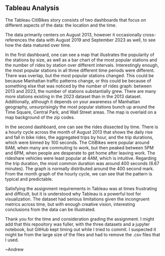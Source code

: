 ## Tableau Analysis

The Tableau CitiBikes story consists of two dashboards that focus on different aspects of the data: the location and the time.

The data primarily centers on August 2013, however it occasionally cross-references the data with August 2019 and September 2023 as well, to see how the data matured over time.

In the first dashboard, one can see a map that illustrates the popularity of the stations by size, as well as a bar chart of the most popular stations and the number of rides by station over different intervals. Interestingly enough, the most popular stations in all three different time periods were different. There was overlap, but the most popular stations changed. This could be because Manhattan traffic patterns change, or this could be because of something else that was noticed by the number of rides graph: between 2013 and 2023, the number of stations substantially grew. There are many more stations existing in the 2023 dataset than in the 2013 dataset. Additionally, although it depends on your awareness of Manhattan geography, unsurprisingly the most popular stations bunch up around the Time Square, Central Park, and Wall Street areas. The map is overlaid on a map background of the zip codes.

In the second dashboard, one can see the rides dissected by time. There is a hourly cycle across the month of August 2013 that shows the daily rise and fall in bike rides, the aggregated trips by hour, and the trip durations, which were binned by 100 seconds. The CitiBikes were popular around 8AM, when many are commuting to work, but then peaked between 5PM and 6PM, when people are desperate to get home after leaving work. The rideshare vehicles were least popular at 4AM, which is intuitive. Regarding the trip duration, the most common duration was around 400 seconds (6.67 minutes). The graph is normally distributed around the 400 second mark. From the month graph of the hourly cycle, we can see that the pattern is typical and predictable.

Satisfying the assignment requirements in Tableau was at times frustrating and difficult, but it is understood why Tableau is a powerful tool for visualization. The dataset had serious limitations given the incongruent metrics across time, but with enough creative vision, interesting conclusions from the data can be illustrated.

Thank you for the time and consideration grading the assignment. I might add that this repository was fuller, with the three datasets and a jupyter notebook, but GitHub kept timing out while I tried to commit. I suspected it might be from the large size of the files and had to remove the .csv files that I used.

~Andrew